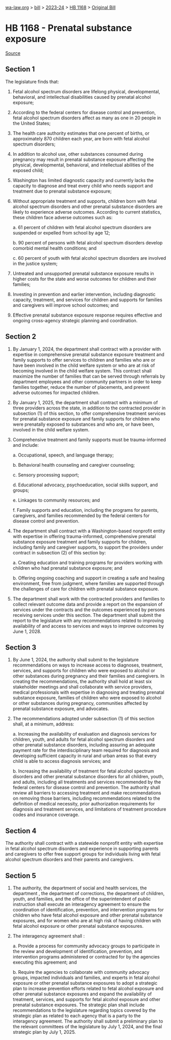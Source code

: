 [wa-law.org](/) > [bill](/bill/) > [2023-24](/bill/2023-24/) > [HB 1168](/bill/2023-24/hb/1168/) > [Original Bill](/bill/2023-24/hb/1168/1/)

# HB 1168 - Prenatal substance exposure

[Source](http://lawfilesext.leg.wa.gov/biennium/2023-24/Pdf/Bills/House%20Bills/1168.pdf)

## Section 1
The legislature finds that:

1. Fetal alcohol spectrum disorders are lifelong physical, developmental, behavioral, and intellectual disabilities caused by prenatal alcohol exposure;

2. According to the federal centers for disease control and prevention, fetal alcohol spectrum disorders affect as many as one in 20 people in the United States;

3. The health care authority estimates that one percent of births, or approximately 870 children each year, are born with fetal alcohol spectrum disorders;

4. In addition to alcohol use, other substances consumed during pregnancy may result in prenatal substance exposure affecting the physical, developmental, behavioral, and intellectual abilities of the exposed child;

5. Washington has limited diagnostic capacity and currently lacks the capacity to diagnose and treat every child who needs support and treatment due to prenatal substance exposure;

6. Without appropriate treatment and supports, children born with fetal alcohol spectrum disorders and other prenatal substance disorders are likely to experience adverse outcomes. According to current statistics, these children face adverse outcomes such as:

    a. 61 percent of children with fetal alcohol spectrum disorders are suspended or expelled from school by age 12;

    b. 90 percent of persons with fetal alcohol spectrum disorders develop comorbid mental health conditions; and

    c. 60 percent of youth with fetal alcohol spectrum disorders are involved in the justice system;

7. Untreated and unsupported prenatal substance exposure results in higher costs for the state and worse outcomes for children and their families;

8. Investing in prevention and earlier intervention, including diagnostic capacity, treatment, and services for children and supports for families and caregivers will improve school outcomes; and

9. Effective prenatal substance exposure response requires effective and ongoing cross-agency strategic planning and coordination.

## Section 2
1. By January 1, 2024, the department shall contract with a provider with expertise in comprehensive prenatal substance exposure treatment and family supports to offer services to children and families who are or have been involved in the child welfare system or who are at risk of becoming involved in the child welfare system. This contract shall maximize the number of families that can be served through referrals by department employees and other community partners in order to keep families together, reduce the number of placements, and prevent adverse outcomes for impacted children.

2. By January 1, 2025, the department shall contract with a minimum of three providers across the state, in addition to the contracted provider in subsection (1) of this section, to offer comprehensive treatment services for prenatal substance exposure and family supports for children who were prenatally exposed to substances and who are, or have been, involved in the child welfare system.

3. Comprehensive treatment and family supports must be trauma-informed and include:

    a. Occupational, speech, and language therapy;

    b. Behavioral health counseling and caregiver counseling;

    c. Sensory processing support;

    d. Educational advocacy, psychoeducation, social skills support, and groups;

    e. Linkages to community resources; and

    f. Family supports and education, including the programs for parents, caregivers, and families recommended by the federal centers for disease control and prevention.

4. The department shall contract with a Washington-based nonprofit entity with expertise in offering trauma-informed, comprehensive prenatal substance exposure treatment and family supports for children, including family and caregiver supports, to support the providers under contract in subsection (2) of this section by:

    a. Creating education and training programs for providers working with children who had prenatal substance exposure; and

    b. Offering ongoing coaching and support in creating a safe and healing environment, free from judgment, where families are supported through the challenges of care for children with prenatal substance exposure.

5. The department shall work with the contracted providers and families to collect relevant outcome data and provide a report on the expansion of services under the contracts and the outcomes experienced by persons receiving services under this section. The department shall submit the report to the legislature with any recommendations related to improving availability of and access to services and ways to improve outcomes by June 1, 2028.

## Section 3
1. By June 1, 2024, the authority shall submit to the legislature recommendations on ways to increase access to diagnoses, treatment, services, and supports for children who were exposed to alcohol or other substances during pregnancy and their families and caregivers. In creating the recommendations, the authority shall hold at least six stakeholder meetings and shall collaborate with service providers, medical professionals with expertise in diagnosing and treating prenatal substance exposure, families of children who were exposed to alcohol or other substances during pregnancy, communities affected by prenatal substance exposure, and advocates.

2. The recommendations adopted under subsection (1) of this section shall, at a minimum, address:

    a. Increasing the availability of evaluation and diagnosis services for children, youth, and adults for fetal alcohol spectrum disorders and other prenatal substance disorders, including assuring an adequate payment rate for the interdisciplinary team required for diagnosis and developing sufficient capacity in rural and urban areas so that every child is able to access diagnosis services; and

    b. Increasing the availability of treatment for fetal alcohol spectrum disorders and other prenatal substance disorders for all children, youth, and adults, including all treatments and services recommended by the federal centers for disease control and prevention. The authority shall review all barriers to accessing treatment and make recommendations on removing those barriers, including recommendations related to the definition of medical necessity, prior authorization requirements for diagnosis and treatment services, and limitations of treatment procedure codes and insurance coverage.

## Section 4
The authority shall contract with a statewide nonprofit entity with expertise in fetal alcohol spectrum disorders and experience in supporting parents and caregivers to offer free support groups for individuals living with fetal alcohol spectrum disorders and their parents and caregivers.

## Section 5
1. The authority, the department of social and health services, the department , the department of corrections, the department of children, youth, and families, and the office of the superintendent of public instruction shall execute an interagency agreement to ensure the coordination of identification, prevention, and intervention programs for children who have fetal alcohol exposure and other prenatal substance exposures, and for women who are at high risk of having children with fetal alcohol exposure or other prenatal substance exposures.

2. The interagency agreement shall :

    a. Provide a process for community advocacy groups to participate in the review and development of identification, prevention, and intervention programs administered or contracted for by the agencies executing this agreement; and

    b. Require the agencies to collaborate with community advocacy groups, impacted individuals and families, and experts in fetal alcohol exposure or other prenatal substance exposures to adopt a strategic plan to increase prevention efforts related to fetal alcohol exposure and other prenatal substance exposures and expand the availability of treatment, services, and supports for fetal alcohol exposure and other prenatal substance exposures. The strategic plan shall include recommendations to the legislature regarding topics covered by the strategic plan as related to each agency that is a party to the interagency agreement. The authority shall submit a preliminary plan to the relevant committees of the legislature by July 1, 2024, and the final strategic plan by July 1, 2025.
